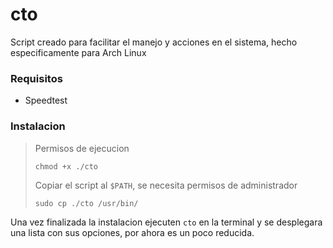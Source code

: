 # cto
Script creado para facilitar el manejo y acciones en el sistema, hecho especificamente para Arch Linux

### Requisitos
* Speedtest

### Instalacion
> Permisos de ejecucion
>```
>chmod +x ./cto
>```
>Copiar el script al `$PATH`, se necesita permisos de administrador
>```
>sudo cp ./cto /usr/bin/
>```

Una vez finalizada la instalacion ejecuten `cto` en la terminal y se desplegara una lista con sus opciones, por ahora es un poco reducida.